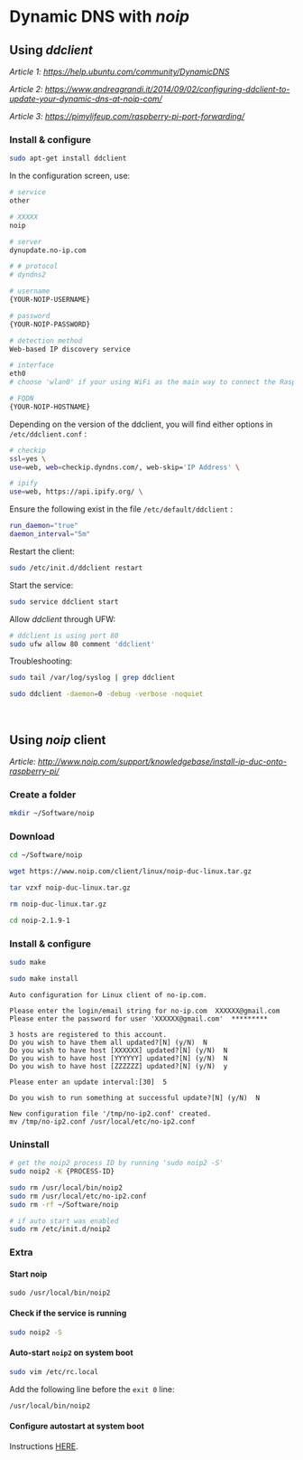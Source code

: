 # Dynamic DNS with *noip*

## Using *ddclient*

*Article 1: https://help.ubuntu.com/community/DynamicDNS*

*Article 2: https://www.andreagrandi.it/2014/09/02/configuring-ddclient-to-update-your-dynamic-dns-at-noip-com/*

*Article 3: https://pimylifeup.com/raspberry-pi-port-forwarding/*

### Install & configure
``` bash
sudo apt-get install ddclient
```

In the configuration screen, use:
``` bash
# service
other

# XXXXX
noip

# server
dynupdate.no-ip.com

# # protocol
# dyndns2

# username
{YOUR-NOIP-USERNAME}

# password
{YOUR-NOIP-PASSWORD}

# detection method
Web-based IP discovery service

# interface
eth0
# choose 'wlan0' if your using WiFi as the main way to connect the Raspberry Pi to the internet

# FQDN
{YOUR-NOIP-HOSTNAME}
```

Depending on the version of the ddclient, you will find either options in `/etc/ddclient.conf` :
```bash
# checkip
ssl=yes \
use=web, web=checkip.dyndns.com/, web-skip='IP Address' \

# ipify
use=web, https://api.ipify.org/ \
```


Ensure the following exist in the file `/etc/default/ddclient` :
``` bash
run_daemon="true"
daemon_interval="5m"
```

Restart the client:
``` bash
sudo /etc/init.d/ddclient restart
```

Start the service:
``` bash
sudo service ddclient start
```

Allow *ddclient* through UFW:
``` bash
# ddclient is using port 80
sudo ufw allow 80 comment 'ddclient'
```

Troubleshooting:
``` bash
sudo tail /var/log/syslog | grep ddclient

sudo ddclient -daemon=0 -debug -verbose -noquiet
```

<br>

## Using *noip* client

*Article: http://www.noip.com/support/knowledgebase/install-ip-duc-onto-raspberry-pi/*

### Create a folder
``` bash
mkdir ~/Software/noip
```

### Download
``` bash
cd ~/Software/noip

wget https://www.noip.com/client/linux/noip-duc-linux.tar.gz

tar vzxf noip-duc-linux.tar.gz

rm noip-duc-linux.tar.gz

cd noip-2.1.9-1
```

### Install & configure
``` bash
sudo make

sudo make install
```

```
Auto configuration for Linux client of no-ip.com.

Please enter the login/email string for no-ip.com  XXXXXX@gmail.com
Please enter the password for user 'XXXXXX@gmail.com'  *********

3 hosts are registered to this account.
Do you wish to have them all updated?[N] (y/N)  N
Do you wish to have host [XXXXXX] updated?[N] (y/N)  N
Do you wish to have host [YYYYYY] updated?[N] (y/N)  N
Do you wish to have host [ZZZZZZ] updated?[N] (y/N)  y

Please enter an update interval:[30]  5

Do you wish to run something at successful update?[N] (y/N)  N

New configuration file '/tmp/no-ip2.conf' created.
mv /tmp/no-ip2.conf /usr/local/etc/no-ip2.conf
```

### Uninstall
``` bash
# get the noip2 process ID by running 'sudo noip2 -S'
sudo noip2 -K {PROCESS-ID}

sudo rm /usr/local/bin/noip2
sudo rm /usr/local/etc/no-ip2.conf
sudo rm -rf ~/Software/noip

# if auto start was enabled
sudo rm /etc/init.d/noip2
```

### Extra

#### Start noip
```
sudo /usr/local/bin/noip2
```

#### Check if the service is running
``` bash
sudo noip2 -S
```

#### Auto-start `noip2` on system boot
``` bash
sudo vim /etc/rc.local
```

Add the following line before the `exit 0` line:

``` bash
/usr/local/bin/noip2
```

#### Configure autostart at system boot

Instructions [HERE](https://github.com/smyrnakis/raspberry-born/blob/main/chapters/autostart.md).

<br>
